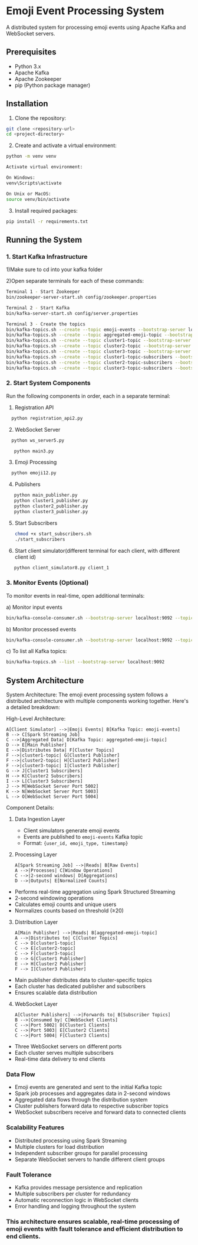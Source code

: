 # Emoji Event Processing System

A distributed system for processing emoji events using Apache Kafka and WebSocket servers.

## Prerequisites

- Python 3.x
- Apache Kafka
- Apache Zookeeper
- pip (Python package manager)

## Installation

1. Clone the repository:

```bash
git clone <repository-url>
cd <project-directory>
```

2. Create and activate a virtual environment:

```bash
python -m venv venv

Activate virtual environment:

On Windows:
venv\Scripts\activate

On Unix or MacOS:
source venv/bin/activate
```

3. Install required packages:

```bash
pip install -r requirements.txt

```

## Running the System

### 1. Start Kafka Infrastructure
1)Make sure to cd into your kafka folder

2)Open separate terminals for each of these commands:
```bash
Terminal 1 - Start Zookeeper
bin/zookeeper-server-start.sh config/zookeeper.properties

Terminal 2 - Start Kafka
bin/kafka-server-start.sh config/server.properties

Terminal 3 - Create the topics
bin/kafka-topics.sh --create --topic emoji-events --bootstrap-server localhost:9092 --partitions 1 --replication-factor 1
bin/kafka-topics.sh --create --topic aggregated-emoji-topic --bootstrap-server localhost:9092 --partitions 1 --replication-factor 1
bin/kafka-topics.sh --create --topic cluster1-topic --bootstrap-server localhost:9092 --partitions 1 --replication-factor 1
bin/kafka-topics.sh --create --topic cluster2-topic --bootstrap-server localhost:9092 --partitions 1 --replication-factor 1
bin/kafka-topics.sh --create --topic cluster3-topic --bootstrap-server localhost:9092 --partitions 1 --replication-factor 1
bin/kafka-topics.sh --create --topic cluster1-topic-subscribers --bootstrap-server localhost:9092 --partitions 1 --replication-factor 1
bin/kafka-topics.sh --create --topic cluster2-topic-subscribers --bootstrap-server localhost:9092 --partitions 1 --replication-factor 1
bin/kafka-topics.sh --create --topic cluster3-topic-subscribers --bootstrap-server localhost:9092 --partitions 1 --replication-factor 1

```
### 2. Start System Components

Run the following components in order, each in a separate terminal:

1. Registration API
 ```bash
   python registration_api2.py
   ```
 

2. WebSocket Server
 ```bash
   python ws_server5.py
   ```
```bash
   python main3.py
   ```
3. Emoji Processing
 ```bash
   python emoji12.py
   ```
4. Publishers
```bash
   python main_publisher.py
   python cluster1_publisher.py
   python cluster2_publisher.py
   python cluster3_publisher.py
   ```
5. Start Subscribers
   ```bash
   chmod +x start_subscribers.sh
   ./start_subscribers
   ```

6. Start client simulator(different terminal for each client, with different client id)
```bash
   python client_simulator8.py client_1
   ```

### 3. Monitor Events (Optional)

To monitor events in real-time, open additional terminals:

a) Monitor input events
```bash
bin/kafka-console-consumer.sh --bootstrap-server localhost:9092 --topic emoji-events --from-beginning
```
b) Monitor processed events
```bash
bin/kafka-console-consumer.sh --bootstrap-server localhost:9092 --topic aggregated-emoji-topic --from-beginning
```
c) To list all Kafka topics:
```bash
bin/kafka-topics.sh --list --bootstrap-server localhost:9092
```


## System Architecture

System Architecture:
The emoji event processing system follows a distributed architecture with multiple components working together. Here's a detailed breakdown:

High-Level Architecture:

    A[Client Simulator] -->|Emoji Events| B[Kafka Topic: emoji-events]
    B --> C[Spark Streaming Job]
    C -->|Aggregated Data| D[Kafka Topic: aggregated-emoji-topic]
    D --> E[Main Publisher]
    E -->|Distributes Data| F[Cluster Topics]
    F -->|cluster1-topic| G[Cluster1 Publisher]
    F -->|cluster2-topic| H[Cluster2 Publisher]
    F -->|cluster3-topic| I[Cluster3 Publisher]
    G --> J[Cluster1 Subscribers]
    H --> K[Cluster2 Subscribers]
    I --> L[Cluster3 Subscribers]
    J --> M[WebSocket Server Port 5002]
    K --> N[WebSocket Server Port 5003]
    L --> O[WebSocket Server Port 5004]

Component Details:

1. Data Ingestion Layer
   - Client simulators generate emoji events
   - Events are published to `emoji-events` Kafka topic
   - Format: `{user_id, emoji_type, timestamp}`

2. Processing Layer

	  
       A[Spark Streaming Job] -->|Reads| B[Raw Events]
       A -->|Processes| C[Window Operations]
       C -->|2-second windows| D[Aggregations]
       D -->|Outputs| E[Normalized Counts]

- Performs real-time aggregation using Spark Structured Streaming
- 2-second windowing operations
- Calculates emoji counts and unique users
- Normalizes counts based on threshold (≥20)

3. Distribution Layer
  
       A[Main Publisher] -->|Reads| B[aggregated-emoji-topic]
       A -->|Distributes to| C[Cluster Topics]
       C --> D[cluster1-topic]
       C --> E[cluster2-topic]
       C --> F[cluster3-topic]
       D --> G[Cluster1 Publisher]
       E --> H[Cluster2 Publisher]
       F --> I[Cluster3 Publisher]

- Main publisher distributes data to cluster-specific topics
- Each cluster has dedicated publisher and subscribers
- Ensures scalable data distribution

4. WebSocket Layer

	  
       A[Cluster Publishers] -->|Forwards to| B[Subscriber Topics]
       B -->|Consumed by| C[WebSocket Clients]
       C -->|Port 5002| D[Cluster1 Clients]
       C -->|Port 5003| E[Cluster2 Clients]
       C -->|Port 5004| F[Cluster3 Clients]

- Three WebSocket servers on different ports
- Each cluster serves multiple subscribers
- Real-time data delivery to end clients
 
### Data Flow
- Emoji events are generated and sent to the initial Kafka topic
- Spark job processes and aggregates data in 2-second windows
- Aggregated data flows through the distribution system
- Cluster publishers forward data to respective subscriber topics
- WebSocket subscribers receive and forward data to connected clients

### Scalability Features
- Distributed processing using Spark Streaming
- Multiple clusters for load distribution
- Independent subscriber groups for parallel processing
- Separate WebSocket servers to handle different client groups

### Fault Tolerance
- Kafka provides message persistence and replication
- Multiple subscribers per cluster for redundancy
- Automatic reconnection logic in WebSocket clients
- Error handling and logging throughout the system

### This architecture ensures scalable, real-time processing of emoji events with fault tolerance and efficient distribution to end clients.
